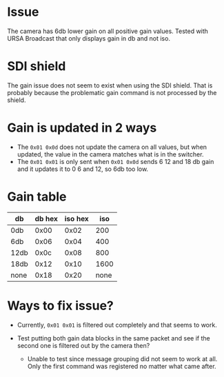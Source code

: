 # Issue
The camera has 6db lower gain on all positive gain values.
Tested with URSA Broadcast that only displays gain in db and not iso.

# SDI shield
The gain issue does not seem to exist when using the SDI shield.
That is probably because the problematic gain command is not processed by the shield.

# Gain is updated in 2 ways
* The `0x01 0x0d` does not update the camera on all values, but when updated, the value in the camera matches what is in the switcher.
* The `0x01 0x01` is only sent when `0x01 0x0d` sends 6 12 and 18 db gain and it updates it to 0 6 and 12, so 6db too low.

# Gain table

| db   | db hex | iso hex |	iso  |
|------|--------|---------|------|
| 0db  | 0x00   | 0x02    | 200  |
| 6db  | 0x06   | 0x04    | 400  |
| 12db | 0x0c   | 0x08    | 800  |
| 18db | 0x12   | 0x10    | 1600 |
| none | 0x18   | 0x20    | none |

# Ways to fix issue?
* Currently, `0x01 0x01` is filtered out completely and that seems to work.

* Test putting both gain data blocks in the same packet and see if the second one is filtered out by the camera then?
	* Unable to test since message grouping did not seem to work at all. Only the first command was registered no matter what came after.
